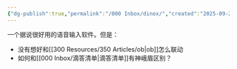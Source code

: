 ```yaml
---
{"dg-publish":true,"permalink":"/000 Inbox/dinox/","created":"2025-09-23T08:55:37.479+08:00","updated":"2025-09-23T08:57:23.174+08:00"}
---
```


一个据说很好用的语音输入软件。但是：
- 没有想好和[[300 Resources/350 Articles/ob\|ob]]怎么联动
- 如何和[[000 Inbox/滴答清单\|滴答清单]]有神峨眉区别？